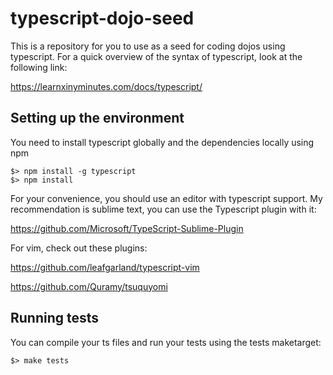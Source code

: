 # typescript-dojo-seed

This is a repository for you to use as a seed for coding dojos using typescript. For a quick overview of the syntax of typescript, look at the following link:

https://learnxinyminutes.com/docs/typescript/

## Setting up the environment

You need to install typescript globally and the dependencies locally using npm

```
$> npm install -g typescript
$> npm install
```

For your convenience, you should use an editor with typescript support. My recommendation is sublime text, you can use the Typescript plugin with it:

https://github.com/Microsoft/TypeScript-Sublime-Plugin

For vim, check out these plugins:

https://github.com/leafgarland/typescript-vim

https://github.com/Quramy/tsuquyomi

## Running tests

You can compile your ts files and run your tests using the tests maketarget:

```$> make tests```

